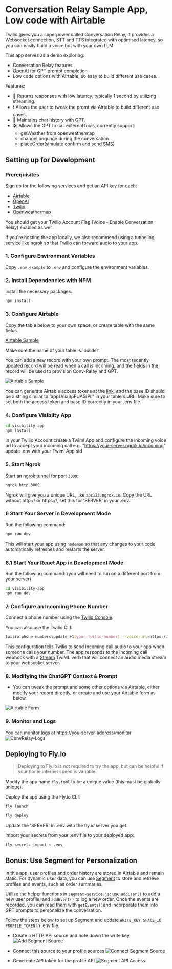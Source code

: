 # Conversation Relay Sample App, Low code with Airtable

Twilio gives you a superpower called Conversation Relay, it provides a Websocket connection, STT and TTS integrated with optimised latency, so you can easily build a voice bot with your own LLM.

This app serves as a demo exploring:

- Conversation Relay features
- [OpenAI](https://openai.com) for GPT prompt completion
- Low code options with Airtable, so easy to build different use cases.

Features:

- 🏁 Returns responses with low latency, typically 1 second by utilizing streaming.
- ❗️ Allows the user to tweak the promt via Airtable to build different use cases.
- 📔 Maintains chat history with GPT.
- 🛠️ Allows the GPT to call external tools, currently support:
  - getWeather from openweathermap
  - changeLanguage during the conversation
  - placeOrder(simulate confirm and send SMS)

## Setting up for Development

### Prerequisites

Sign up for the following services and get an API key for each:

- [Airtable](https://www.airtable.com)
- [OpenAI](https://platform.openai.com/signup)
- [Twilio](https://www.twilio.com)
- [Openweathermap](http://api.openweathermap.org)

You should get your Twilio Account Flag (Voice - Enable Conversation Relay) enabled as well.

If you're hosting the app locally, we also recommend using a tunneling service like [ngrok](https://ngrok.com) so that Twilio can forward audio to your app.

### 1. Configure Environment Variables

Copy `.env.example` to `.env` and configure the environment variables.

### 2. Install Dependencies with NPM

Install the necessary packages:

```bash
npm install
```

### 3. Configure Airtable

Copy the table below to your own space, or create table with the same fields.

[Airtable Sample](https://airtable.com/appVS1logGSka8kfl/shr5OQbscAC3SCZB5)

Make sure the name of your table is 'builder'.

You can add a new record with your own prompt. The most recently updated record will be read when a call is incoming, and the fields in the record will be used to provision Conv-Relay and GPT.

![Airtable Sample](images/airtable-sample.png)

You can generate Airtable access tokens at the [link](https://airtable.com/create/tokens), and the base ID should be a string similar to 'appUnia3pFUA5rPlr' in your table's URL. Make sure to set both the access token and base ID correctly in your .env file.

### 4. Configure Visibilty App

```bash
cd visibility-app
npm install
```

In your Twilio Account create a Twiml App and configure the incoming voice url to accept your incoming call e.g. "https://your-server.ngrok.io/incoming" update .env with your Twiml App sid

### 5. Start Ngrok

Start an [ngrok](https://ngrok.com) tunnel for port `3000`:

```bash
ngrok http 3000
```

Ngrok will give you a unique URL, like `abc123.ngrok.io`. Copy the URL without http:// or https://, set this for 'SERVER' in your .env.

### 6 Start Your Server in Development Mode

Run the following command:

```bash
npm run dev
```

This will start your app using `nodemon` so that any changes to your code automatically refreshes and restarts the server.

### 6.1 Start Your React App in Development Mode

Run the following command: (you will need to run on a different port from your server)

```bash
cd visibility-app
npm run dev
```

### 7. Configure an Incoming Phone Number

Connect a phone number using the [Twilio Console](https://console.twilio.com/us1/develop/phone-numbers/manage/incoming).

You can also use the Twilio CLI:

```bash
twilio phone-numbers:update +1[your-twilio-number] --voice-url=https://your-server.ngrok.io/incoming
```

This configuration tells Twilio to send incoming call audio to your app when someone calls your number. The app responds to the incoming call webhook with a [Stream](https://www.twilio.com/docs/voice/twiml/stream) TwiML verb that will connect an audio media stream to your websocket server.

### 8. Modifying the ChatGPT Context & Prompt

- You can tweak the prompt and some other options via Airtable, either modify your record directly, or create and use your Airtable form as below.

![Airtable Form](images/airtable-form.png)

### 9. Monitor and Logs

You can monitor logs at https://you-server-address/monitor
![ConvRelay-Logs](images/convrelay-logs.png)

## Deploying to Fly.io

> Deploying to Fly.io is not required to try the app, but can be helpful if your home internet speed is variable.

Modify the app name `fly.toml` to be a unique value (this must be globally unique).

Deploy the app using the Fly.io CLI:

```bash
fly launch

fly deploy
```

Update the 'SERVER' in .env with the fly.io server you get.

Import your secrets from your .env file to your deployed app:

```bash
fly secrets import < .env
```

## Bonus: Use Segment for Personalization

In this app, user profiles and order history are stored in Airtable and remain static. For dynamic user data, you can use [Segment](https://segment.com) to store and retrieve profiles and events, such as order summaries.

Utilize the helper functions in `segment-service.js`: use `addUser()` to add a new user profile, and `addEvent()` to log a new order. Once the events are recorded, you can read them with `getEvents()`and incorporate them into GPT prompts to personalize the conversation.

Follow the steps below to set up Segment and update `WRITE_KEY`, `SPACE_ID`, `PROFILE_TOKEN` in .env file.

- Create a HTTP API source and note down the write key
  ![Add Segment Source](images/segment-source.png)

- Connect this source to your profile sources
  ![Connect Segment Source](images/connect-source.png)

- Genereate API token for the profile API
  ![Segment API Access](images/api-access.png)
